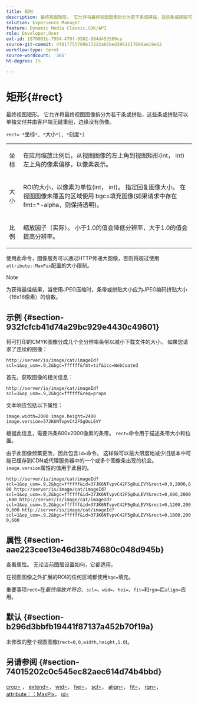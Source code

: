 ```yaml
---
title: 矩形
description: 最终视图矩形。 它允许将最终视图图像拆分为若干条或拼贴，这些条或拼贴可以单独交付并由客户端无缝重组，边缘没有伪像。
solution: Experience Manager
feature: Dynamic Media Classic,SDK/API
role: Developer,User
exl-id: 1870001b-7904-470f-9582-984d453509ca
source-git-commit: 4f81f755789613222a66bed2961117604ae19e62
workflow-type: tm+mt
source-wordcount: '365'
ht-degree: 1%

---
```


# 矩形{#rect}

最终视图矩形。 它允许将最终视图图像拆分为若干条或拼贴，这些条或拼贴可以单独交付并由客户端无缝重组，边缘没有伪像。

`rect= *`坐标`*, *`大小`*[, *`刻度`*]`

<table id="simpletable_69D112F85FA24EFCA727B398DC8ED699"> 
 <tr class="strow"> 
  <td class="stentry"> <p><span class="varname">坐标</span> </p> </td> 
  <td class="stentry"> <p>在应用<span class="varname">缩放比例</span>后，从视图图像的左上角到视图矩形(int， int)左上角的像素偏移，以像素表示。 </p></td> 
 </tr> 
 <tr class="strow"> 
  <td class="stentry"> <p><span class="varname">大小</span> </p></td> 
  <td class="stentry"> <p>ROI的大小，以像素为单位(int， int)。 指定回复图像大小。 在视图图像未覆盖的区域使用<span class="codeph"> bgc=</span>填充图像(如果请求中存在<span class="codeph"> fmt=*-alpha</span>，则保持透明)。 </p></td> 
 </tr> 
 <tr class="strow"> 
  <td class="stentry"> <p><span class="varname">比例</span> </p></td> 
  <td class="stentry"> <p>缩放因子（实际）。 小于1.0的值会降低分辨率，大于1.0的值会提高分辨率。 </p></td> 
 </tr> 
</table>

使用此命令，图像服务可以通过HTTP传递大图像，否则将超过使用`attribute::MaxPix`配置的大小限制。

>[!NOTE]
>
>为获得最佳结果，当使用JPEG压缩时，条带或拼贴大小应为JPEG编码拼贴大小（16x16像素）的倍数。

## 示例 {#section-932fcfcb41d74a29bc929e4430c49601}

将可打印的CMYK图像分成几个全分辨率条带以减小下载文件的大小。 如果您请求了连续的图像：

`http://server/is/image/cat/imageId?scl=1&op_usm=.9,2&bgc=ffffff&fmt=tif&icc=WebCoated`

首先，获取图像的相关信息：

`http://server/is/image/cat/imageId?scl=1&op_usm=.9,2&bgc=ffffff&req=props`

文本响应包括以下属性：

`image.width=2000 image.height=2400 image.version=37JK6NTvpvC42F5gOuLEVY`

根据此信息，需要四条600x2000像素的条带。 `rect=`命令用于描述条带大小和位置。

由于此图像频繁更改，因此包含`id=`命令。 这样做可以最大限度地减少旧版本中可能已缓存到CDN或代理服务器中的一个或多个图像条出现的机会。 `image.version`属性的值用于此目的。

`http://server/is/image/cat/imageId?scl=1&op_usm=.9,2&bgc=ffffff&id=37JK6NTvpvC42F5gOuLEVY&rect=0,0,2000,600 http://server/is/image/cat/imageId?scl=1&op_usm=.9,2&bgc=ffffff&id=37JK6NTvpvC42F5gOuLEVY&rect=0,600,2000,600 http://server/is/image/cat/imageId?scl=1&op_usm=.9,2&bgc=ffffff&id=37JK6NTvpvC42F5gOuLEVY&rect=0,1200,2000,600 http://server/is/image/cat/imageId?scl=1&op_usm=.9,2&bgc=ffffff&id=37JK6NTvpvC42F5gOuLEVY&rect=0,1800,2000,600`

## 属性 {#section-aae223cee13e46d38b74680c048d945b}

查看属性。 无论当前图层设置如何，它都适用。

在视图图像之外扩展的ROI的任何区域都使用`bgc=`填充。

重要事项`rect=`在&#x200B;*最终缩放并符合*、`scl=`、`wid=`、`hei=`、`fit=`和`rgn=`后`align=`应用。

## 默认 {#section-b296d3bbfb19441f87137a452b70f19a}

未修改的整个视图图像(`rect=0,0,width,height,1.0`)。

## 另请参阅 {#section-74015202c0c545ec82aec614d74b4bbd}

[crop=](../../../../../is-api/http-ref/image-serving-api-ref/c-http-protocol-reference/c-command-reference/r-crop.md#reference-6fd0f6399966446ab4425ce050572eab) ， [extend=](../../../../../is-api/http-ref/image-serving-api-ref/c-http-protocol-reference/c-command-reference/r-extend.md#reference-7e9156beb285459d830e2d56782a74ac)， [wid=](../../../../../is-api/http-ref/image-serving-api-ref/c-http-protocol-reference/c-command-reference/r-is-http-wid.md#reference-bfeadcb67bf4485f851eb21345527e47)， [hei=](../../../../../is-api/http-ref/image-serving-api-ref/c-http-protocol-reference/c-command-reference/r-is-http-hei.md#reference-6d6f556ccc0e4b98a815e8a5c1944a96)， [scl=](../../../../../is-api/http-ref/image-serving-api-ref/c-http-protocol-reference/c-command-reference/r-scl.md#reference-b2a74e493d0d407e98fe350551ba3fcc)， [align=](../../../../../is-api/http-ref/image-serving-api-ref/c-http-protocol-reference/c-command-reference/r-align.md#reference-b7d6b87c75124d78884f916dd6544bc7)， [fit=](../../../../../is-api/http-ref/image-serving-api-ref/c-http-protocol-reference/c-command-reference/r-fit.md#reference-f11bff6d93d143d6b135de3a923bc989)， [rgn=](../../../../../is-api/http-ref/image-serving-api-ref/c-http-protocol-reference/c-command-reference/r-rgn.md#reference-daa9b80e0d8c4b1aa67d116b578d592f)， [attribute：：MaxPix](../../../../../is-api/image-catalog/image-serving-api-ref/c-image-catalog-reference/c-attributes-reference/r-maxpix.md#reference-e167d396ac794079ba8b5e6eb16eeda5)， [id=](../../../../../is-api/http-ref/image-serving-api-ref/c-http-protocol-reference/c-command-reference/r-id.md#reference-60661184deb3420998779724244fcfa0)
